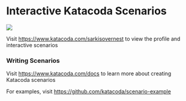 # Interactive Katacoda Scenarios

[![](http://shields.katacoda.com/katacoda/sarkisovernest/count.svg)](https://www.katacoda.com/sarkisovernest "Get your profile on Katacoda.com")

Visit https://www.katacoda.com/sarkisovernest to view the profile and interactive scenarios

### Writing Scenarios
Visit https://www.katacoda.com/docs to learn more about creating Katacoda scenarios

For examples, visit https://github.com/katacoda/scenario-example
